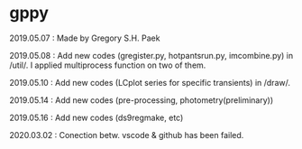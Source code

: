 # gppy
2019.05.07  : Made by Gregory S.H. Paek

2019.05.08  : Add new codes (gregister.py, hotpantsrun.py, imcombine.py) in /util/. I applied multiprocess function on two of them.

2019.05.10  : Add new codes (LCplot series for specific transients) in /draw/.

2019.05.14  : Add new codes (pre-processing, photometry(preliminary))

2019.05.16  : Add new codes (ds9regmake, etc)

2020.03.02	: Conection betw. vscode & github has been failed.